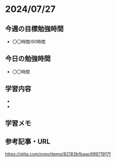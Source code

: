# 2024/07/27

## 今週の目標勉強時間
- 〇〇時間/60時間

## 今日の勉強時間
- 〇〇時間

## 学習内容
-
-

## 学習メモ

## 参考記事・URL
<https://qiita.com/oreo/items/82183bfbaac69971917f>